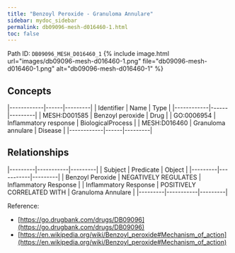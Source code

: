 ```yaml
---
title: "Benzoyl Peroxide - Granuloma Annulare"
sidebar: mydoc_sidebar
permalink: db09096-mesh-d016460-1.html
toc: false 
---
```



Path ID: `DB09096_MESH_D016460_1`
{% include image.html url="images/db09096-mesh-d016460-1.png" file="db09096-mesh-d016460-1.png" alt="db09096-mesh-d016460-1" %}

## Concepts

|------------|------|---------|
| Identifier | Name | Type    |
|------------|------|---------|
| MESH:D001585 | Benzoyl peroxide | Drug |
| GO:0006954 | Inflammatory response | BiologicalProcess |
| MESH:D016460 | Granuloma annulare | Disease |
|------------|------|---------|

## Relationships

|---------|-----------|---------|
| Subject | Predicate | Object  |
|---------|-----------|---------|
| Benzoyl Peroxide | NEGATIVELY REGULATES | Inflammatory Response |
| Inflammatory Response | POSITIVELY CORRELATED WITH | Granuloma Annulare |
|---------|-----------|---------|

Reference: 
  - [https://go.drugbank.com/drugs/DB09096](https://go.drugbank.com/drugs/DB09096)
  - [https://en.wikipedia.org/wiki/Benzoyl_peroxide#Mechanism_of_action](https://en.wikipedia.org/wiki/Benzoyl_peroxide#Mechanism_of_action)
